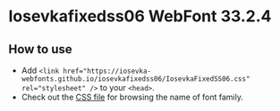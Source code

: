 # Iosevkafixedss06 WebFont 33.2.4

## How to use

- Add `<link href="https://iosevka-webfonts.github.io/iosevkafixedss06/IosevkaFixedSS06.css" rel="stylesheet" />` to your `<head>`.
- Check out the [CSS file](./IosevkaFixedSS06.css) for browsing the name of font family.
